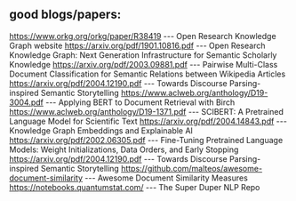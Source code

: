 ## good blogs/papers:
  https://www.orkg.org/orkg/paper/R38419 --- Open Research Knowledge Graph website
  https://arxiv.org/pdf/1901.10816.pdf --- Open Research Knowledge Graph: Next Generation Infrastructure for Semantic Scholarly Knowledge
  https://arxiv.org/pdf/2003.09881.pdf --- Pairwise Multi-Class Document Classification for Semantic Relations between Wikipedia Articles
  https://arxiv.org/pdf/2004.12190.pdf --- Towards Discourse Parsing-inspired Semantic Storytelling
  https://www.aclweb.org/anthology/D19-3004.pdf --- Applying BERT to Document Retrieval with Birch
  https://www.aclweb.org/anthology/D19-1371.pdf --- SCIBERT: A Pretrained Language Model for Scientific Text
  https://arxiv.org/pdf/2004.14843.pdf --- Knowledge Graph Embeddings and Explainable AI
  https://arxiv.org/pdf/2002.06305.pdf --- Fine-Tuning Pretrained Language Models: Weight Initializations, Data Orders, and Early Stopping
  https://arxiv.org/pdf/2004.12190.pdf --- Towards Discourse Parsing-inspired Semantic Storytelling
  https://github.com/malteos/awesome-document-similarity --- Awesome Document Similarity Measures
  https://notebooks.quantumstat.com/ --- The Super Duper NLP Repo
  
  
